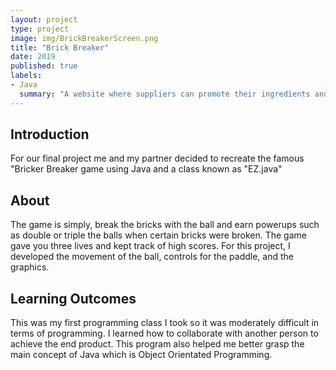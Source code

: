 ```yaml
---
layout: project
type: project
image: img/BrickBreakerScreen.png
title: "Brick Breaker"
date: 2019
published: true
labels:
- Java
  summary: "A website where suppliers can promote their ingredients and students can locate recipes."
---
```



<h2 id="Introduction">Introduction</h2>
For our final project me and my partner decided to recreate the famous "Bricker Breaker game using Java and a class known as "EZ.java"

<h2 id="About">About</h2>

The game is simply, break the bricks with the ball and earn powerups such as double or triple the balls when certain bricks were broken. The game gave you three lives and kept track of high scores. For this project, I developed the movement of the ball, controls for the paddle, and the graphics.

<h2 id="learning-outcomes">Learning Outcomes</h2>

This was my first programming class I took so it was moderately difficult in terms of programming. I learned how to collaborate with another person to achieve the end product. This program also helped me better grasp the main concept of Java which is Object Orientated Programming.
```
